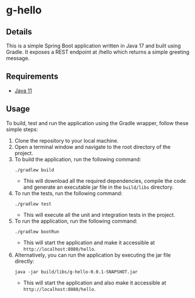 # g-hello

## Details
This is a simple Spring Boot application written in Java 17 and built using Gradle. It exposes a REST endpoint at /hello which returns a simple greeting message.

## Requirements
- [Java 11](https://adoptium.net/temurin/releases/?version=11&package=jdk)

## Usage
To build, test and run the application using the Gradle wrapper, follow these simple steps:

1. Clone the repository to your local machine.
1. Open a terminal window and navigate to the root directory of the project.
1. To build the application, run the following command:
    ```
    ./gradlew build
    ```
    - This will download all the required dependencies, compile the code and generate an executable jar file in the `build/libs` directory.
1. To run the tests, run the following command:
    ```
    ./gradlew test
    ```
    - This will execute all the unit and integration tests in the project.
1. To run the application, run the following command:
    ```
    ./gradlew bootRun
    ```
    - This will start the application and make it accessible at `http://localhost:8080/hello`.
1. Alternatively, you can run the application by executing the jar file directly:
    ```
    java -jar build/libs/g-hello-0.0.1-SNAPSHOT.jar
    ```
    - This will start the application and also make it accessible at `http://localhost:8080/hello`.